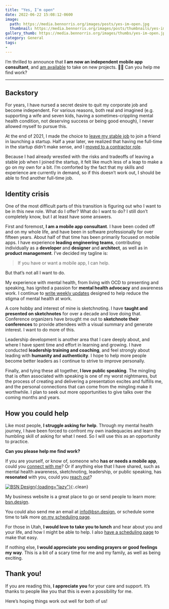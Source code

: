 ```yaml
---
title: "Yes, I’m open"
date: 2022-06-22 15:08:12-0600
image: 
  path: https://media.bennorris.org/images/posts/yes-im-open.jpg
  thumbnail: https://media.bennorris.org/images/posts/thumbnails/yes-im-open.jpg
gallery_thumb: https://media.bennorris.org/images/thumbs/yes-im-open.jpg
category: General
tags:
- 
---
```


I’m thrilled to announce that **I am now an independent mobile app consultant**, and [am available](https://bsn.design) to take on new projects. 🎉🚀 Can you help me find work?

***

## Backstory

For years, I have nursed a secret desire to quit my corporate job and become independent. For various reasons, both real and imagined (e.g. supporting a wife and seven kids, having a sometimes-crippling mental health condition, not deserving success or being good enough), I never allowed myself to pursue this.

At the end of 2021, I made the choice to [leave my stable job](https://bennorris.org/2021/12/30/into-the-unknown) to join a friend in launching a startup. Half a year later, we realized that having me full-time in the startup didn’t make sense, and I [moved to a contractor role](https://bennorris.org/2022/05/06/uncertainty-training).

Because I had already wrestled with the risks and tradeoffs of leaving a stable job when I joined the startup, it felt like much less of a leap to make a go on my own for a bit. I’m comforted by the fact that my skills and experience are currently in demand, so if this doesn’t work out, I should be able to find another full-time job.


## Identity crisis

One of the most difficult parts of this transition is figuring out who I want to be in this new role. What do I offer? What do I want to do? I still don’t completely know, but I at least have some answers.

First and foremost, **I am a mobile app consultant**. I have been coded off and on my whole life, and have been in software professionally for over fifteen years. About half of that time has been primarily focused on mobile apps. I have experience **leading engineering teams**, contributing individually as a **developer** and **designer** and **architect**, as well as in **product management**. I’ve decided my tagline is:

> If you have or want a mobile app, I can help.

But that’s not all I want to do.

My experience with mental health, from living with OCD to presenting and speaking, has ignited a passion for **mental health advocacy** and awareness work. I continue to [write weekly updates](https://bennorris.org/tags/weekly-update/) designed to help reduce the stigma of mental health at work.

A core hobby and interest of mine is sketchnoting. I have **taught and presented on sketchnotes** for over a decade and love doing that. Conference organizers have brought me out to **sketchnote their conferences** to provide attendees with a visual summary and generate interest. I want to do more of this.

Leadership development is another area that I care deeply about, and where I have spent time and effort in learning and growing. I have conducted **leadership training and coaching**, and feel strongly about leading with **humanity and authenticity**. I hope to help more people become better leaders as I continue to strive to improve personally.

Finally, and tying these all together, **I love public speaking**. The mingling that is often associated with speaking is one of my worst nightmares, but the process of creating and delivering a presentation excites and fulfills me, and the personal connections that can come from the mingling make it worthwhile. I plan to seek out more opportunities to give talks over the coming months and years.


## How you could help

Like most people, **I struggle asking for help**. Through my mental health journey, I have been forced to confront my own inadequacies and learn the humbling skill of asking for what I need. So I will use this as an opportunity to practice.

**Can you please help me find work?**

If you are yourself, or know of, someone who **has or needs a mobile app**, could you [connect with me](mailto:BSN%20Design%20%3Cinfo%40bsn.design%3E?subject=I%20know%20of%20a%20mobile%20app%20need)? Or if anything else that I have shared, such as mental health awareness, sketchnoting, leadership, or public speaking, has **resonated** with you, could you [reach out](mailto:BSN%20Design%20%3Cinfo%40bsn.design%3E?subject=I%20resonated%20with%20something%20you%20shared)?

[![BSN Design](https://bsn.design/assets/images/banner.png){:loading="lazy"}](https://bsn.design){:.clean}

My business website is a great place to go or send people to learn more: [bsn.design](https://bsn.design).

You could also send me an email at [info@bsn.design](mailto:BSN%20Design%20%3Cinfo%40bsn.design%3E?subject=I%20would%20like%20to%20connect), or schedule some time to talk more [on my scheduling page](https://hub.flexibits.com/openings/bennorris/quick-chat/).

For those in Utah, **I would love to take you to lunch** and hear about you and your life, and how I might be able to help. I also [have a scheduling page](https://hub.flexibits.com/openings/bennorris/lunch/) to make that easy.

If nothing else, **I would appreciate you sending prayers or good feelings my way**. This is a bit of a scary time for me and my family, as well as being exciting.


## Thank you!

If you are reading this, **I appreciate you** for your care and support. It’s thanks to people like you that this is even a possibility for me.

Here’s hoping things work out well for both of us!
